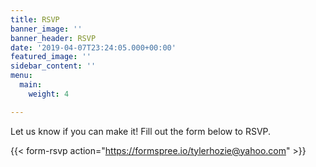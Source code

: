 ```yaml
---
title: RSVP
banner_image: ''
banner_header: RSVP
date: '2019-04-07T23:24:05.000+00:00'
featured_image: ''
sidebar_content: ''
menu:
  main:
    weight: 4

---
```

Let us know if you can make it! Fill out the form below to RSVP.

{{< form-rsvp action="https://formspree.io/tylerhozie@yahoo.com" >}}